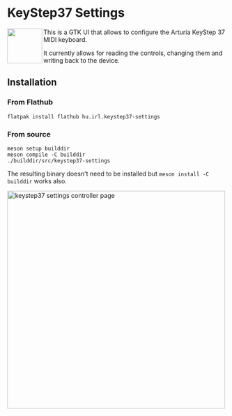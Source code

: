 # KeyStep37 Settings

<img align='left' height='80' src='https://github.com/soyersoyer/keystep37-settings/raw/main/data/icons/hicolor/scalable/apps/hu.irl.keystep37-settings.svg'>

This is a GTK UI that allows to configure the Arturia KeyStep 37 MIDI keyboard.

It currently allows for reading the controls, changing them and writing
back to the device.

## Installation

### From Flathub

```
flatpak install flathub hu.irl.keystep37-settings
```

### From source

```
meson setup builddir
meson compile -C builddir
./builddir/src/keystep37-settings
```
The resulting binary doesn't need to be installed but `meson install -C builddir` works also.

<img alt="keystep37 settings controller page" src="https://github.com/soyersoyer/keystep37-settings/raw/main/data/screenshots/page_1.png" width="500">

